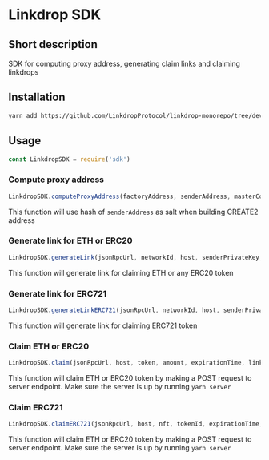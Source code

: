 # Linkdrop SDK

## Short description

SDK for computing proxy address, generating claim links and claiming linkdrops

## Installation

```bash
yarn add https://github.com/LinkdropProtocol/linkdrop-monorepo/tree/dev/sdk
```

## Usage

```js
const LinkdropSDK = require('sdk')
```

### Compute proxy address

```js
LinkdropSDK.computeProxyAddress(factoryAddress, senderAddress, masterCopyAddress)
```

This function will use hash of `senderAddress` as salt when building CREATE2 address


### Generate link for ETH or ERC20

```js
LinkdropSDK.generateLink(jsonRpcUrl, networkId, host, senderPrivateKey, token, amount, expirationTime)
```

This function will generate link for claiming ETH or any ERC20 token

### Generate link for ERC721

```js
LinkdropSDK.generateLinkERC721(jsonRpcUrl, networkId, host, senderPrivateKey, nft, tokenId, expirationTime)
```

This function will generate link for claiming ERC721 token


### Claim ETH or ERC20

```js
LinkdropSDK.claim(jsonRpcUrl, host, token, amount, expirationTime, linkKey, senderAddress, senderSignature, receiverAddress)
```

This function will claim ETH or ERC20 token by making a POST request to server endpoint. Make sure the server is up by running `yarn server`

### Claim ERC721

```js
LinkdropSDK.claimERC721(jsonRpcUrl, host, nft, tokenId, expirationTime, linkKey, senderAddress, senderSignature, receiverAddress)
```

This function will claim ETH or ERC20 token by making a POST request to server endpoint. Make sure the server is up by running `yarn server`